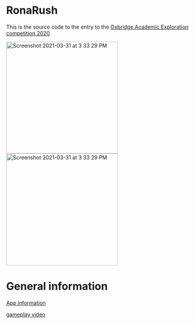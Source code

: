 # RonaRush

This is the source code to the entry to the [Oxbridge Academic Exploration competition 2020](https://www.oxbridgemalaysia.org/academic-exploration-competition/)

<img width="300" alt="Screenshot 2021-03-31 at 3 33 29 PM" src="https://user-images.githubusercontent.com/20654098/128592541-e4281ca7-eca7-4c20-b56a-59d96276bae4.PNG">

<img width="300" alt="Screenshot 2021-03-31 at 3 33 29 PM" src="https://user-images.githubusercontent.com/20654098/128592722-97ad152f-31ed-4ea4-a983-073df698bd1c.PNG">

# General information
[App information](https://drive.google.com/file/d/1icSGR8KGEhg7tJb8uYx48Rr19Bfp8C1H/view)

[gameplay video](https://www.youtube.com/watch?v=a-6lz1IXfhY)
